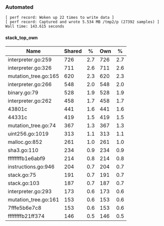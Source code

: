 ### Automated

```
[ perf record: Woken up 22 times to write data ]
[ perf record: Captured and wrote 5.534 MB /tmp2/p (27392 samples) ]
Wall time: 143.615 seconds
```

#### stack_top_own

Name                                                 | Shared |   %   | Own |   %
-----------------------------------------------------|--------|-------|-----|------
interpreter.go:259                                   |    726 |   2.7 | 726 |   2.7
interpreter.go:326                                   |    711 |   2.6 | 711 |   2.6
mutation_tree.go:165                                 |    620 |   2.3 | 620 |   2.3
interpreter.go:266                                   |    548 |   2.0 | 548 |   2.0
binary.go:79                                         |    528 |   1.9 | 528 |   1.9
interpreter.go:262                                   |    458 |   1.7 | 458 |   1.7
43801c                                               |    441 |   1.6 | 441 |   1.6
44331c                                               |    419 |   1.5 | 419 |   1.5
mutation_tree.go:74                                  |    367 |   1.3 | 367 |   1.3
uint256.go:1019                                      |    313 |   1.1 | 313 |   1.1
malloc.go:852                                        |    261 |   1.0 | 261 |   1.0
sha3.go:110                                          |    234 |   0.9 | 234 |   0.9
ffffffffb1e6abf9                                     |    214 |   0.8 | 214 |   0.8
instructions.go:946                                  |    204 |   0.7 | 204 |   0.7
stack.go:75                                          |    191 |   0.7 | 191 |   0.7
stack.go:103                                         |    187 |   0.7 | 187 |   0.7
interpreter.go:293                                   |    173 |   0.6 | 173 |   0.6
mutation_tree.go:161                                 |    153 |   0.6 | 153 |   0.6
7fffe5b6e7c8                                         |    153 |   0.6 | 153 |   0.6
ffffffffb21ff374                                     |    146 |   0.5 | 146 |   0.5
